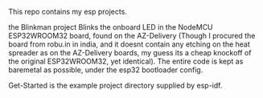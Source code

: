 This repo contains my esp projects.

the Blinkman project Blinks the onboard LED in the NodeMCU ESP32WROOM32 board, found on the AZ-Delivery (Though I procured the board from robu.in in india, and it doesnt contain any etching on the heat spreader as on the AZ-Delivery boards, my guess its a cheap knockoff of the original ESP32WROOM32, yet identical). The entire code is kept as baremetal as possible, under the esp32 bootloader config.

Get-Started is the example project directory supplied by esp-idf.
